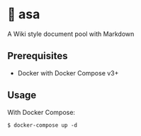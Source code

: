 # 🌄 asa
A Wiki style document pool with Markdown

## Prerequisites
- Docker with Docker Compose v3+

## Usage
With Docker Compose:
```console
$ docker-compose up -d
```
